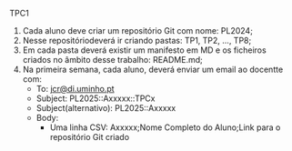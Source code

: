 TPC1
1. Cada aluno deve criar um repositório Git com nome: PL2024;
2. Nesse repositóriodeverá ir criando pastas: TP1, TP2, ..., TP8;
3. Em cada pasta deverá existir um manifesto em MD e os ficheiros criados no âmbito desse trabalho: README.md;
4. Na primeira semana, cada aluno, deverá enviar um email ao docentte com:
    - To: jcr@di.uminho.pt 
    - Subject: PL2025::Axxxxx::TPCx
    - Subject(alternativo): PL2025::Axxxxx
    - Body:
        - Uma linha CSV:
        Axxxxx;Nome Completo do Aluno;Link para o repositório Git criado